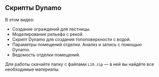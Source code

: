 ## Скрипты Dynamo

В этом видео:

- Создание ограждений для лестницы.
- Моделирование рельефа с рекой.
- Скрипт Dynamo для создания топоповерхности с водой.
- Параметры помещений отделки. Анализ и запись с помощью Dynamo.
- Ведомость отделки помещений.

Для работы скачайте папку с файлами `L10.zip` — в ней вы найдёте все необходимые материалы.

[](https://player.softculture.cc/embed/online/RPR/RPR_10.24.03_L10-1_Naviswork)
